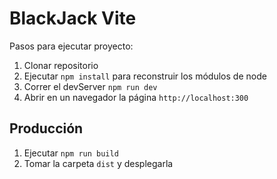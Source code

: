 # BlackJack Vite

Pasos para ejecutar proyecto:

1. Clonar repositorio
2. Ejecutar ```npm install``` para reconstruir los módulos de node
3. Correr el devServer ```npm run dev```
4. Abrir en un navegador la página ```http://localhost:300```
## Producción

1. Ejecutar ```npm run build```
2. Tomar la carpeta ```dist``` y desplegarla